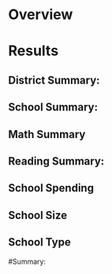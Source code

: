 # Overview

# Results

## District Summary:

## School Summary:

## Math Summary

## Reading Summary:

## School Spending

## School Size

## School Type

#Summary:
